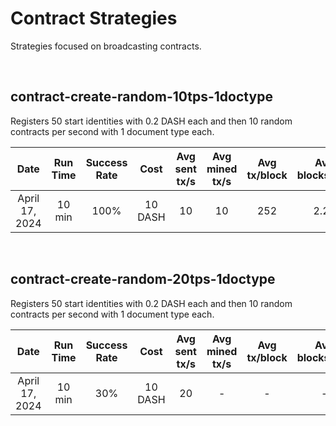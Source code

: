 # Contract Strategies
Strategies focused on broadcasting contracts.

<br/>

## contract-create-random-10tps-1doctype
Registers 50 start identities with 0.2 DASH each and then 10 random contracts per second with 1 document type each.

| Date | Run Time | Success Rate | Cost | Avg sent tx/s | Avg mined tx/s | Avg tx/block | Avg blocks/min | Attempt count | Success count | Nonce Errors | Timeout Errors | Rate limit errors | Other errors |
|:----------:|:----------:|:----------:|:----------:|:----------:|:----------:|:----------:|:----------:|:----------:|:----------:|:----------:|:----------:|:----------:|:----------:|
| April 17, 2024 | 10 min | 100% | 10 DASH | 10 | 10 | 252 | 2.24 | 5957 | 5873 | 3 | 81 | 0 | - |

<br/>

## contract-create-random-20tps-1doctype
Registers 50 start identities with 0.2 DASH each and then 10 random contracts per second with 1 document type each.

| Date | Run Time | Success Rate | Cost | Avg sent tx/s | Avg mined tx/s | Avg tx/block | Avg blocks/min | Attempt count | Success count | Nonce Errors | Timeout Errors | Rate limit errors | Other errors |
|:----------:|:----------:|:----------:|:----------:|:----------:|:----------:|:----------:|:----------:|:----------:|:----------:|:----------:|:----------:|:----------:|:----------:|
| April 17, 2024 | 10 min | 30% | 10 DASH | 20 | - | - | - | 11790 | 3673 | 7984 | 217 | 0 | - |
